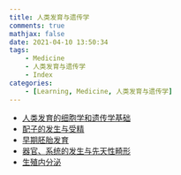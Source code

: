 ```yaml
---
title: 人类发育与遗传学
comments: true
mathjax: false
date: 2021-04-10 13:50:34
tags:
    - Medicine
    - 人类发育与遗传学
    - Index
categories:
    - [Learning, Medicine, 人类发育与遗传学]
---
```


- <a href="{% post_path 人类发育的细胞学和遗传学基础 %}">人类发育的细胞学和遗传学基础</a>
- <a href="{% post_path 配子的发生与受精 %}">配子的发生与受精</a>
- <a href="{% post_path 早期胚胎发育 %}">早期胚胎发育</a>
- <a href="{% post_path 器官、系统的发生与先天性畸形 %}">器官、系统的发生与先天性畸形</a>
- <a href="{% post_path 生殖内分泌 %}">生殖内分泌</a>

<!-- more -->
